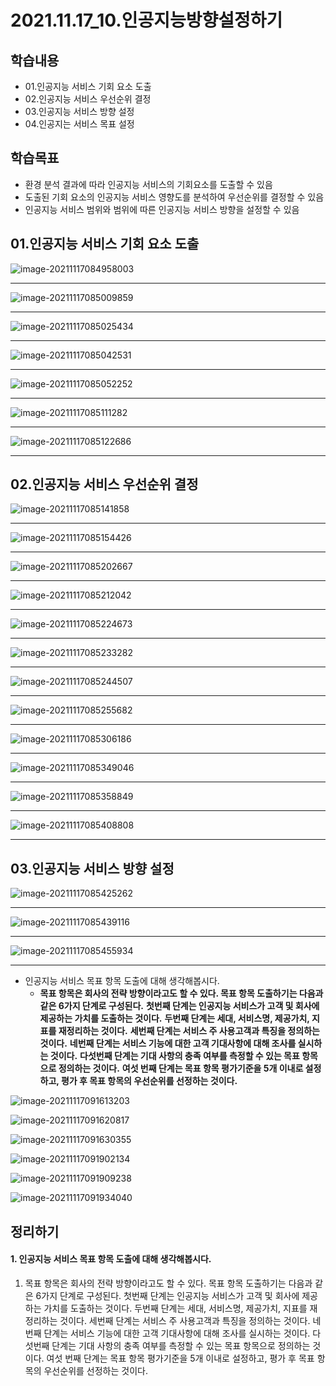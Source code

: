 # 2021.11.17_10.인공지능방향설정하기


## 학습내용

- 01.인공지능 서비스 기회 요소 도출
- 02.인공지능 서비스 우선순위 결정
- 03.인공지능 서비스 방향 설정
- 04.인공지는 서비스 목표 설정

## 학습목표

- 환경 분석 결과에 따라 인공지능 서비스의 기회요소를 도출할 수 있음
- 도출된 기회 요소의 인공지능 서비스 영향도를 분석하여 우선순위를 결정할 수 있음
- 인공지능 서비스 범위와 범위에 따른 인공지능 서비스 방향을 설정할 수 있음

## 01.인공지능 서비스 기회 요소 도출

![image-20211117084958003](2021.11.17_10.인공지능방향설정하기.assets/image-20211117084958003.png)

---

![image-20211117085009859](2021.11.17_10.인공지능방향설정하기.assets/image-20211117085009859.png)

---

![image-20211117085025434](2021.11.17_10.인공지능방향설정하기.assets/image-20211117085025434.png)

---

![image-20211117085042531](2021.11.17_10.인공지능방향설정하기.assets/image-20211117085042531.png)

---

![image-20211117085052252](2021.11.17_10.인공지능방향설정하기.assets/image-20211117085052252.png)

---

![image-20211117085111282](2021.11.17_10.인공지능방향설정하기.assets/image-20211117085111282.png)

---

![image-20211117085122686](2021.11.17_10.인공지능방향설정하기.assets/image-20211117085122686.png)

---

## 02.인공지능 서비스 우선순위 결정

![image-20211117085141858](2021.11.17_10.인공지능방향설정하기.assets/image-20211117085141858.png)

---

![image-20211117085154426](2021.11.17_10.인공지능방향설정하기.assets/image-20211117085154426.png)



---

![image-20211117085202667](2021.11.17_10.인공지능방향설정하기.assets/image-20211117085202667.png)

---

![image-20211117085212042](2021.11.17_10.인공지능방향설정하기.assets/image-20211117085212042-16371067323741.png)

---

![image-20211117085224673](2021.11.17_10.인공지능방향설정하기.assets/image-20211117085224673.png)

---

![image-20211117085233282](2021.11.17_10.인공지능방향설정하기.assets/image-20211117085233282-16371067535472.png)

---

![image-20211117085244507](2021.11.17_10.인공지능방향설정하기.assets/image-20211117085244507-16371067648263.png)

---

![image-20211117085255682](2021.11.17_10.인공지능방향설정하기.assets/image-20211117085255682.png)

---

![image-20211117085306186](2021.11.17_10.인공지능방향설정하기.assets/image-20211117085306186.png)

---

![image-20211117085349046](2021.11.17_10.인공지능방향설정하기.assets/image-20211117085349046.png)

---

![image-20211117085358849](2021.11.17_10.인공지능방향설정하기.assets/image-20211117085358849-16371068392904.png)

---

![image-20211117085408808](2021.11.17_10.인공지능방향설정하기.assets/image-20211117085408808.png)

---

## 03.인공지능 서비스 방향 설정

![image-20211117085425262](2021.11.17_10.인공지능방향설정하기.assets/image-20211117085425262-16371068656255.png)

---

![image-20211117085439116](2021.11.17_10.인공지능방향설정하기.assets/image-20211117085439116.png)

---

![image-20211117085455934](2021.11.17_10.인공지능방향설정하기.assets/image-20211117085455934.png)

---

- 인공지능 서비스 목표 항목 도출에 대해 생각해봅시다.
  - **목표 항목은 회사의 전략 방향이라고도 할 수 있다. 목표 항목 도출하기는 다음과 같은 6가지 단계로 구성된다.**
    **첫번째 단계는 인공지능 서비스가 고객 및 회사에 제공하는 가치를 도출하는 것이다.**
    **두번째 단계는 세대, 서비스명, 제공가치, 지표를 재정리하는 것이다.**
    **세번째 단계는 서비스 주 사용고객과 특징을 정의하는 것이다.**
    **네번째 단계는 서비스 기능에 대한 고객 기대사항에 대해 조사를 실시하는 것이다.**
    **다섯번째 단계는 기대 사항의 충족 여부를 측정할 수 있는 목표 항목으로 정의하는 것이다.**
    **여섯 번째 단계는 목표 항목 평가기준을 5개 이내로 설정하고, 평가 후 목표 항목의 우선순위를 선정하는 것이다.**



![image-20211117091613203](2021.11.17_10.인공지능방향설정하기.assets/image-20211117091613203.png)

![image-20211117091620817](2021.11.17_10.인공지능방향설정하기.assets/image-20211117091620817.png)

![image-20211117091630355](2021.11.17_10.인공지능방향설정하기.assets/image-20211117091630355.png)

![image-20211117091902134](2021.11.17_10.인공지능방향설정하기.assets/image-20211117091902134.png)

![image-20211117091909238](2021.11.17_10.인공지능방향설정하기.assets/image-20211117091909238.png)

![image-20211117091934040](2021.11.17_10.인공지능방향설정하기.assets/image-20211117091934040.png)

## 정리하기

#### 1. 인공지능 서비스 목표 항목 도출에 대해 생각해봅시다.

1. 목표 항목은 회사의 전략 방향이라고도 할 수 있다. 목표 항목 도출하기는 다음과 같은 6가지 단계로 구성된다.
   첫번째 단계는 인공지능 서비스가 고객 및 회사에 제공하는 가치를 도출하는 것이다.
   두번째 단계는 세대, 서비스명, 제공가치, 지표를 재정리하는 것이다.
   세번째 단계는 서비스 주 사용고객과 특징을 정의하는 것이다.
   네번째 단계는 서비스 기능에 대한 고객 기대사항에 대해 조사를 실시하는 것이다.
   다섯번째 단계는 기대 사항의 충족 여부를 측정할 수 있는 목표 항목으로 정의하는 것이다.
   여섯 번째 단계는 목표 항목 평가기준을 5개 이내로 설정하고, 평가 후 목표 항목의 우선순위를 선정하는 것이다.